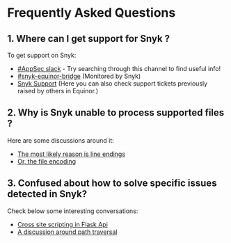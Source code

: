 # Frequently Asked Questions

## 1. Where can I get support for Snyk ?
To get support on Snyk: 

-   [#AppSec slack](https://equinor.slack.com/archives/CMM6FSW5V) - Try searching through this channel to find useful info!
-   [#snyk-equinor-bridge](https://equinor.slack.com/archives/C019LBMKJPL) (Monitored by Snyk)
-   [Snyk Support](https://support.snyk.io/hc/en-us) (Here you can also check support tickets previously raised by others in Equinor.)

## 2. Why is Snyk unable to process supported files ?
Here are some discussions around it:

-   [The most likely reason is line endings](https://equinor.slack.com/archives/CMM6FSW5V/p1661343966541209)
-   [Or, the file encoding](https://equinor.slack.com/archives/CMM6FSW5V/p1677578050302669)

## 3. Confused about how to solve specific issues detected in Snyk?
Check below some interesting conversations:

-   [Cross site scripting in Flask Api](https://equinor.slack.com/archives/CMM6FSW5V/p1694177329826129)
-   [A discussion around path traversal](https://equinor.slack.com/archives/CMM6FSW5V/p1678959767870559)
